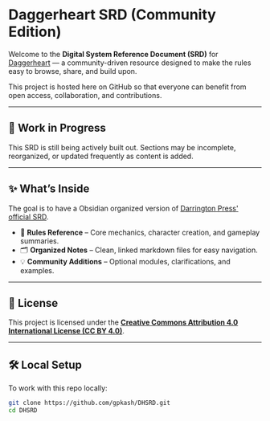 # Daggerheart SRD (Community Edition)

Welcome to the **Digital System Reference Document (SRD)** for [Daggerheart](https://www.darringtonpress.com/daggerheart/) — a community-driven resource designed to make the rules easy to browse, share, and build upon.

This project is hosted here on GitHub so that everyone can benefit from open access, collaboration, and contributions.

---

## 🚧 Work in Progress
This SRD is still being actively built out. Sections may be incomplete, reorganized, or updated frequently as content is added.  


---

## ✨ What’s Inside
The goal is to have a Obsidian organized version of [Darrington Press' official SRD](https://www.daggerheart.com/wp-content/uploads/2025/09/Daggerheart-SRD-9-09-25.pdf).
- 📖 **Rules Reference** – Core mechanics, character creation, and gameplay summaries.  
- 🗂 **Organized Notes** – Clean, linked markdown files for easy navigation.  
- 💡 **Community Additions** – Optional modules, clarifications, and examples.  

---

## 📜 License
This project is licensed under the **[Creative Commons Attribution 4.0 International License (CC BY 4.0)](https://creativecommons.org/licenses/by/4.0/)**.  

---

## 🛠 Local Setup
To work with this repo locally:  
```bash
git clone https://github.com/gpkash/DHSRD.git
cd DHSRD
```